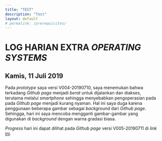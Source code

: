 ```yaml
---
title: "TEST"
description: "Test"
layout: default
# permalink: /prerequisites/
---
```


# LOG HARIAN EXTRA *OPERATING SYSTEMS*
## Kamis, 11 Juli 2019

Pada *prototype* saya versi V004-20190710, saya menemukan bahwa terkadang *Github page* menjadi *berat* untuk dijalankan dan diakses, terutama melalui *smartphone* sehingga menyebabkan pengoperasian pada pada *Github page* menjadi kurang nyaman. Hal ini saya duga karena penggunaan beberapa gambar sebagai *background* dari *Github page*. Sehingga, hari ini saya mencoba mengganti gambar-gambar yang digunakan di *background* dengan warna gradasi biasa.  

*Progress* hari ini dapat dilihat pada *Github page* versi V005-20190711 di *link* [ini](https://andriansyahp.github.io/extra191).